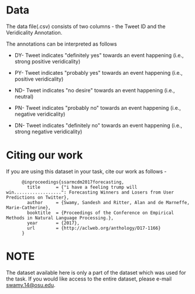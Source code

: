 # Data

The data file(.csv) consists of two columns - the Tweet ID and the Veridicality Annotation. 


The annotations can be interpreted as follows
   
   
   
   * DY- Tweet indicates "definitely yes" towards an event happening (i.e., strong positive veridicality)
   
   
   
   * PY- Tweet indicates "probably yes" towards an event happening (i.e., positive veridicality)
   
   
   
   * ND- Tweet indicates "no desire" towards an event happening (i.e., neutral)
   
   
   
   * PN- Tweet indicates "probably no" towards an event happening (i.e., negative veridicality)
   
   
   
   * DN- Tweet indicates "definitely no" towards an event happening (i.e., strong negative veridicality)
   
   
# Citing our work

If you are using this dataset in your task, cite our work as follows -
          
          
          
          @inproceedings{ssarmcdm2017forecasting,
  	        title      = {"i have a feeling trump will win..................": Forecasting Winners and Losers from User Predictions on Twitter},
  	        author     = {Swamy, Sandesh and Ritter, Alan and de Marneffe, Marie-Catherine},
  	        booktitle  = {Proceedings of the Conference on Empirical Methods in Natural Language Processing.},
  	        year       = {2017},
  	        url        = {http://aclweb.org/anthology/D17-1166}
  	      }
 
# NOTE

The dataset available here is only a part of the dataset which was used for the task. If you would like access to the entire dataset,
please e-mail swamy.14@osu.edu.
